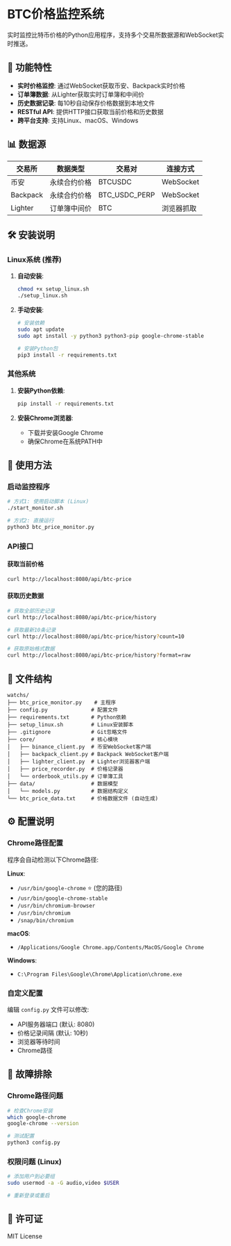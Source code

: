 # BTC价格监控系统

实时监控比特币价格的Python应用程序，支持多个交易所数据源和WebSocket实时推送。

## 🚀 功能特性

- **实时价格监控**: 通过WebSocket获取币安、Backpack实时价格
- **订单簿数据**: 从Lighter获取实时订单簿和中间价
- **历史数据记录**: 每10秒自动保存价格数据到本地文件
- **RESTful API**: 提供HTTP接口获取当前价格和历史数据
- **跨平台支持**: 支持Linux、macOS、Windows

## 📊 数据源

| 交易所 | 数据类型 | 交易对 | 连接方式 |
|--------|----------|--------|----------|
| 币安 | 永续合约价格 | BTCUSDC | WebSocket |
| Backpack | 永续合约价格 | BTC_USDC_PERP | WebSocket |
| Lighter | 订单簿中间价 | BTC | 浏览器抓取 |

## 🛠️ 安装说明

### Linux系统 (推荐)

1. **自动安装**:
   ```bash
   chmod +x setup_linux.sh
   ./setup_linux.sh
   ```

2. **手动安装**:
   ```bash
   # 安装依赖
   sudo apt update
   sudo apt install -y python3 python3-pip google-chrome-stable

   # 安装Python包
   pip3 install -r requirements.txt
   ```

### 其他系统

1. **安装Python依赖**:
   ```bash
   pip install -r requirements.txt
   ```

2. **安装Chrome浏览器**:
   - 下载并安装Google Chrome
   - 确保Chrome在系统PATH中

## 🚀 使用方法

### 启动监控程序

```bash
# 方式1: 使用启动脚本 (Linux)
./start_monitor.sh

# 方式2: 直接运行
python3 btc_price_monitor.py
```

### API接口

#### 获取当前价格
```bash
curl http://localhost:8080/api/btc-price
```

#### 获取历史数据
```bash
# 获取全部历史记录
curl http://localhost:8080/api/btc-price/history

# 获取最新10条记录
curl http://localhost:8080/api/btc-price/history?count=10

# 获取原始格式数据
curl http://localhost:8080/api/btc-price/history?format=raw
```

## 📁 文件结构

```
watchs/
├── btc_price_monitor.py    # 主程序
├── config.py              # 配置文件
├── requirements.txt       # Python依赖
├── setup_linux.sh         # Linux安装脚本
├── .gitignore             # Git忽略文件
├── core/                  # 核心模块
│   ├── binance_client.py  # 币安WebSocket客户端
│   ├── backpack_client.py # Backpack WebSocket客户端
│   ├── lighter_client.py  # Lighter浏览器客户端
│   ├── price_recorder.py  # 价格记录器
│   └── orderbook_utils.py # 订单簿工具
├── data/                  # 数据模型
│   └── models.py          # 数据结构定义
└── btc_price_data.txt     # 价格数据文件 (自动生成)
```

## ⚙️ 配置说明

### Chrome路径配置

程序会自动检测以下Chrome路径:

**Linux**:
- `/usr/bin/google-chrome` ⭐ (您的路径)
- `/usr/bin/google-chrome-stable`
- `/usr/bin/chromium-browser`
- `/usr/bin/chromium`
- `/snap/bin/chromium`

**macOS**:
- `/Applications/Google Chrome.app/Contents/MacOS/Google Chrome`

**Windows**:
- `C:\Program Files\Google\Chrome\Application\chrome.exe`

### 自定义配置

编辑 `config.py` 文件可以修改:
- API服务器端口 (默认: 8080)
- 价格记录间隔 (默认: 10秒)
- 浏览器等待时间
- Chrome路径

## 🔧 故障排除

### Chrome路径问题
```bash
# 检查Chrome安装
which google-chrome
google-chrome --version

# 测试配置
python3 config.py
```

### 权限问题 (Linux)
```bash
# 添加用户到必要组
sudo usermod -a -G audio,video $USER

# 重新登录或重启
```

## 📄 许可证

MIT License
